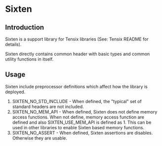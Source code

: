# Sixten

## Introduction

Sixten is a support library for Tensix libraries (See: Tensix README
for details).

Sixten directly contains common header with basic types and common
utility functions in itself.


## Usage

Sixten include preprocessor definitions which affect how the library
is deployed.

1. SIXTEN_NO_STD_INCLUDE - When defined, the "typical" set of standard headers are not included.
2. SIXTEN_NO_MEM_API - When defined, Sixten does not define memory
   access functions. When not define, memory access function are
   defined and also SIXTEN_USE_MEM_API is defined as 1. This can be
   used in other libraries to enable Sixten based memory functions.
3. SIXTEN_NO_ASSERT - When defined, Sixten assertions are
   disables. Otherwise they are usable.
